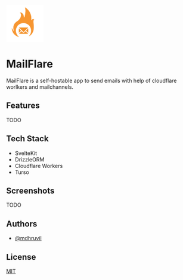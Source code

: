 <img src="./static/mailflare.svg" style="width: 100px;"></img>

# MailFlare

MailFlare is a self-hostable app to send emails with help of cloudflare worlkers and mailchannels.

## Features

TODO

## Tech Stack

- SvelteKit
- DrizzleORM
- Cloudflare Workers
- Turso

## Screenshots

TODO

## Authors

- [@mdhruvil](https://www.github.com/mdhruvil)

## License

[MIT](https://choosealicense.com/licenses/mit/)
